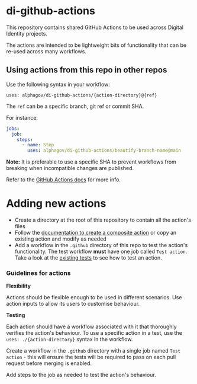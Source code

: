 # di-github-actions

This repository contains shared GitHub Actions to be used across Digital Identity projects.

The actions are intended to be lightweight bits of functionality that can be re-used across many workflows.

## Using actions from this repo in other repos

Use the following syntax in your workflow:

`uses: alphagov/di-github-actions/{action-directory}@{ref}`

The `ref` can be a specific branch, git ref or commit SHA.

For instance:

```yaml
jobs:
  job:
    steps:
      - name: Step
        uses: alphagov/di-github-actions/beautify-branch-name@main
```

**Note:** It is preferable to use a specific SHA to prevent workflows from breaking when incompatible changes are
published.

Refer to
the [GitHub Actions docs](https://docs.github.com/en/actions/using-workflows/workflow-syntax-for-github-actions#jobsjob_idstepsuses)
for more info.

# Adding new actions

- Create a directory at the root of this repository to contain all the action's files
- Follow
  the [documentation to create a composite action](https://docs.github.com/en/actions/creating-actions/creating-a-composite-action)
  or copy an existing action and modify as needed
- Add a workflow in the `.github` directory of this repo to test the action's functionality. The test workflow **must**
  have one job called `Test action`. Take a look at the [existing tests](.github/workflows) to see how to test an
  action.

### Guidelines for actions

**Flexibility**

Actions should be flexible enough to be used in different scenarios. Use action inputs to allow its users to customise
behaviour.

**Testing**

Each action should have a workflow associated with it that thoroughly verifies the action's behaviour. To use a specific
action in a test, use the `uses: ./{action-directory}` syntax in the workflow.

Create a workflow in the `.github` directory with a single job named `Test action` - this will ensure the tests will be
required to pass on each pull request before merging is enabled.

Add steps to the job as needed to test the action's behaviour.
